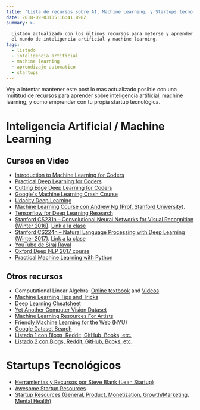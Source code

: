 ```yaml
---
title: 'Lista de recursos sobre AI, Machine Learning, y Startups tecnológicos'
date: 2018-09-03T05:16:41.898Z
summary: >-

  Listado actualizado con los últimos recursos para meterse y aprender mas sobre
  el mundo de inteligencia artificial y machine learning.
tags:
  - listado
  - inteligencia artificial
  - machine learning
  - aprendizaje automatico
  - startups
---
```

Voy a intentar mantener este post lo mas actualizado posible con una multitud de recursos para aprender sobre inteligencia artificial, machine learning, y como emprender con tu propia startup tecnológica.

# Inteligencia Artificial / Machine Learning
## Cursos en Video
* [Introduction to Machine Learning for Coders](http://course.fast.ai/ml)
* [Practical Deep Learning for Coders](http://course.fast.ai/)
* [Cutting Edge Deep Learning for Coders](http://course.fast.ai/part2.html)
* [Google's Machine Learning Crash Course](https://developers.google.com/machine-learning/crash-course/)
* [Udacity Deep Learning](https://www.udacity.com/course/deep-learning--ud730)
* [Machine Learning Course con Andrew Ng (Prof. Stanford University)](https://www.youtube.com/watch?v=PPLop4L2eGk&list=PLLssT5z_DsK-h9vYZkQkYNWcItqhlRJLN).
* [Tensorflow for Deep Learning Research](https://www.youtube.com/watch?v=g-EvyKpZjmQ&t=0s&list=WL&index=17)
* [Stanford CS231n – Convolutional Neural Networks for Visual Recognition (Winter 2016)](https://www.youtube.com/watch?v=g-PvXUjD6qg&list=PLlJy-eBtNFt6EuMxFYRiNRS07MCWN5UIA). [Link a la clase](http://cs231n.stanford.edu)
* [Stanford CS224n – Natural Language Processing with Deep Learning (Winter 2017)](https://www.youtube.com/playlist?list=PL3FW7Lu3i5Jsnh1rnUwq_TcylNr7EkRe6). [Link a la clase](http://web.stanford.edu/class/cs224n/)
* [YouTube de Siraj Raval](https://www.youtube.com/channel/UCWN3xxRkmTPmbKwht9FuE5A)
* [Oxford Deep NLP 2017 course](https://github.com/oxford-cs-deepnlp-2017/lectures)
* [Practical Machine Learning with Python](https://www.youtube.com/watch?list=PLQVvvaa0QuDfKTOs3Keq_kaG2P55YRn5v&v=OGxgnH8y2NM)

## Otros recursos
* Computational Linear Algebra: [Online textbook](https://github.com/fastai/numerical-linear-algebra/blob/master/README.md) and [Videos](https://www.youtube.com/playlist?list=PLtmWHNX-gukIc92m1K0P6bIOnZb-mg0hY)
* [Machine Learning Tips and Tricks](https://stanford.edu/~shervine/teaching/cs-229/cheatsheet-machine-learning-tips-and-tricks)
* [Deep Learning Cheatsheet](https://stanford.edu/~shervine/teaching/cs-229/cheatsheet-deep-learning)
* [Yet Another Computer Vision Dataset](https://riemenschneider.hayko.at/vision/dataset)
* [Machine Learning Resources For Artists](http://ml4a.github.io)
* [Friendly Machine Learning for the Web (NYU)](https://ml5js.org)
* [Google Dataset Search](https://toolbox.google.com/datasetsearch)
* [Listado 1 con Blogs, Reddit, GitHub, Books, etc.](https://medium.com/machine-learning-in-practice/my-curated-list-of-ai-and-machine-learning-resources-from-around-the-web-9a97823b8524)
* [Listado 2 con Blogs, Reddit, GitHub, Books, etc.](https://github.com/owainlewis/awesome-artificial-intelligence)

# Startups Tecnológicos
* [Herramientas y Recursos por Steve Blank (Lean Startup)](https://steveblank.com/tools-and-blogs-for-entrepreneurs)
* [Awesome Startup Resources](https://github.com/ahmadnassri/awesome-startup-resources)
* [Startup Resources (General, Product, Monetization, Growth/Marketing, Mental Health)](https://github.com/JonathanZWhite/Startup-Resources)
